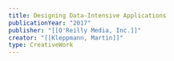 ```yaml
---
title: Designing Data-Intensive Applications
publicationYear: "2017"
publisher: "[[O'Reilly Media, Inc.]]"
creator: "[[Kleppmann, Martin]]"
type: CreativeWork
---
```


